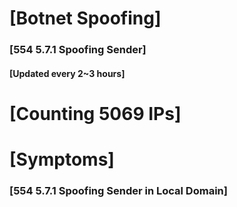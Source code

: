 # [Botnet Spoofing]
### [554 5.7.1 Spoofing Sender]
#### [Updated every 2~3 hours]

# [Counting 5069 IPs]

# [Symptoms] 
###   [554 5.7.1 Spoofing Sender in Local Domain]

